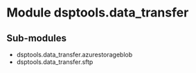 Module dsptools.data_transfer
=============================

Sub-modules
-----------
* dsptools.data_transfer.azurestorageblob
* dsptools.data_transfer.sftp